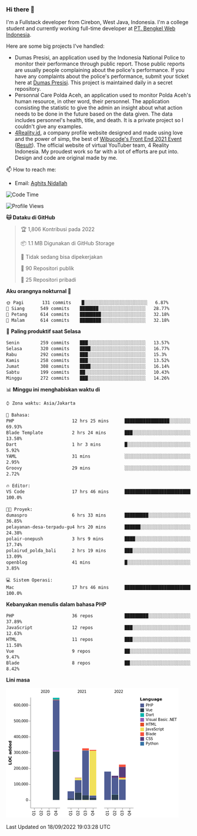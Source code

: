 ### Hi there 👋
I'm a Fullstack developer from Cirebon, West Java, Indonesia. I'm a college student and currently working full-time developer at [PT. Bengkel Web Indonesia](https://github.com/PT-Bengkel-Web-Indonesia).

Here are some big projects I've handled:
- Dumas Presisi, an application used by the Indonesia National Police to monitor their performance through public report. Those public reports are usually people complaining about the police's performance. If you have any complaints about the police's performance, submit your ticket here at [Dumas Presisi](https://dumaspresisi.polri.go.id/dumaspro). This project is maintained daily in a secret repository.
- Personnal Care Polda Aceh, an application used to monitor Polda Aceh's human resource, in other word, their personnel. The application consisting the statistic to give the admin an insight about what action needs to be done in the future based on the data given. The data includes personnel's health, title, and death. It is a private project so I couldn't give any examples.
- [4Reality.id](https://4reality.id), a company profile website designed and made using love and the power of simp, the best of [Wibucode's Front End 2021 Event](https://github.com/wibucode02/submision-event-frontend-2021) ([Result](https://github.com/wibucode02/top-5-pemenang-event-front-end-wibucode-2021)). The official website of virtual YouTuber team, 4 Reality Indonesia. My proudest work so far with a lot of efforts are put into. Design and code are original made by me.

📫 How to reach me:
- Email: [Aghits Nidallah](mailto:yourlovelydev@gmail.com)

<!--START_SECTION:waka-->
![Code Time](http://img.shields.io/badge/Code%20Time-1%2C691%20hrs%2045%20mins-blue)

![Profile Views](http://img.shields.io/badge/Profil%20dilihat-3-blue)

**🐱 Dataku di GitHub** 

> 🏆 1,806 Kontribusi pada 2022
 > 
> 📦 1.1 MB Digunakan di GitHub Storage 
 > 
> 🚫 Tidak sedang bisa dipekerjakan
 > 
> 📜 90 Repositori publik 
 > 
> 🔑 25 Repositori pribadi  
 > 
**Aku orangnya nokturnal 🦉** 

```text
🌞 Pagi       131 commits    █░░░░░░░░░░░░░░░░░░░░░░░░   6.87% 
🌆 Siang      549 commits    ███████░░░░░░░░░░░░░░░░░░   28.77% 
🌃 Petang     614 commits    ████████░░░░░░░░░░░░░░░░░   32.18% 
🌙 Malam      614 commits    ████████░░░░░░░░░░░░░░░░░   32.18%

```
📅 **Paling produktif saat Selasa** 

```text
Senin        259 commits    ███░░░░░░░░░░░░░░░░░░░░░░   13.57% 
Selasa       320 commits    ████░░░░░░░░░░░░░░░░░░░░░   16.77% 
Rabu         292 commits    ███░░░░░░░░░░░░░░░░░░░░░░   15.3% 
Kamis        258 commits    ███░░░░░░░░░░░░░░░░░░░░░░   13.52% 
Jumat        308 commits    ████░░░░░░░░░░░░░░░░░░░░░   16.14% 
Sabtu        199 commits    ██░░░░░░░░░░░░░░░░░░░░░░░   10.43% 
Minggu       272 commits    ███░░░░░░░░░░░░░░░░░░░░░░   14.26%

```


📊 **Minggu ini menghabiskan waktu di** 

```text
⌚︎ Zona waktu: Asia/Jakarta

💬 Bahasa: 
PHP                      12 hrs 25 mins      █████████████████░░░░░░░░   69.93% 
Blade Template           2 hrs 24 mins       ███░░░░░░░░░░░░░░░░░░░░░░   13.58% 
Dart                     1 hr 3 mins         █░░░░░░░░░░░░░░░░░░░░░░░░   5.92% 
YAML                     31 mins             ░░░░░░░░░░░░░░░░░░░░░░░░░   2.95% 
Groovy                   29 mins             ░░░░░░░░░░░░░░░░░░░░░░░░░   2.72%

🔥 Editor: 
VS Code                  17 hrs 46 mins      █████████████████████████   100.0%

🐱‍💻 Proyek: 
dumaspro                 6 hrs 33 mins       █████████░░░░░░░░░░░░░░░░   36.85% 
pelayanan-desa-terpadu-gu4 hrs 20 mins       ██████░░░░░░░░░░░░░░░░░░░   24.38% 
polair-onepush           3 hrs 9 mins        ████░░░░░░░░░░░░░░░░░░░░░   17.74% 
polairud_polda_bali      2 hrs 19 mins       ███░░░░░░░░░░░░░░░░░░░░░░   13.09% 
openblog                 41 mins             █░░░░░░░░░░░░░░░░░░░░░░░░   3.85%

💻 Sistem Operasi: 
Mac                      17 hrs 46 mins      █████████████████████████   100.0%

```

**Kebanyakan menulis dalam bahasa PHP** 

```text
PHP                      36 repos            █████████░░░░░░░░░░░░░░░░   37.89% 
JavaScript               12 repos            ███░░░░░░░░░░░░░░░░░░░░░░   12.63% 
HTML                     11 repos            ███░░░░░░░░░░░░░░░░░░░░░░   11.58% 
Vue                      9 repos             ██░░░░░░░░░░░░░░░░░░░░░░░   9.47% 
Blade                    8 repos             ██░░░░░░░░░░░░░░░░░░░░░░░   8.42%

```


**Lini masa**

![Chart not found](https://raw.githubusercontent.com/NikarashiHatsu/NikarashiHatsu/master/charts/bar_graph.png) 


 Last Updated on 18/09/2022 19:03:28 UTC
<!--END_SECTION:waka-->

